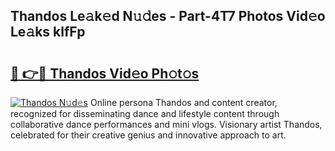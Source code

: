## Thandos Le𝚊k𝚎d N𝚞𝚍es - Part-4T7 Photos Vid𝚎o Le𝚊ks klfFp

# <h2><a href="http://fbbhvz.evod.top/?m=Thandos">🔗 👉🔴 Thandos Vid𝚎o Ph𝚘t𝚘s</a></h2>

[![Thandos N𝚞d𝚎s](https://i.imgur.com/8V9OHl7.gif)](http://fbbhvz.evod.top/?m=Thandos)
Online persona Thandos and content creator, recognized for disseminating dance and lifestyle content through collaborative dance performances and mini vlogs. Visionary artist Thandos, celebrated for their creative genius and innovative approach to art. 
